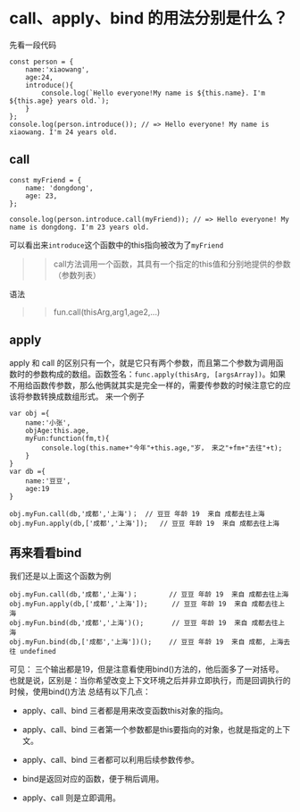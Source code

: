 # call、apply、bind 的用法分别是什么？
先看一段代码
```
const person = {
    name:'xiaowang',
    age:24,
    introduce(){
        console.log(`Hello everyone!My name is ${this.name}. I'm ${this.age} years old.`);
    }
};
console.log(person.introduce()); // => Hello everyone! My name is xiaowang. I'm 24 years old. 
```
## call
```
const myFriend = {
    name: 'dongdong',
    age: 23,
};
​
console.log(person.introduce.call(myFriend)); // => Hello everyone! My name is dongdong. I'm 23 years old. 
```
可以看出来`introduce`这个函数中的this指向被改为了`myFriend`  
>>call方法调用一个函数，其具有一个指定的this值和分别地提供的参数（参数列表）  

语法
>>fun.call(thisArg,arg1,age2,...)
## apply
apply 和 call 的区别只有一个，就是它只有两个参数，而且第二个参数为调用函数时的参数构成的数组。函数签名：`func.apply(thisArg, [argsArray])`。如果不用给函数传参数，那么他俩就其实是完全一样的，需要传参数的时候注意它的应该将参数转换成数组形式。
来一个例子
```
var obj ={
    name:'小张',
    objAge:this.age,
    myFun:function(fm,t){
        console.log(this.name+"今年"+this.age,"岁， 来之"+fm+"去往"+t);
    }
}
var db ={
    name:'豆豆',
    age:19
}
```
```
obj.myFun.call(db,'成都','上海')；　// 豆豆 年龄 19  来自 成都去往上海
obj.myFun.apply(db,['成都','上海']);   // 豆豆 年龄 19  来自 成都去往上海  
```
## 再来看看bind
我们还是以上面这个函数为例
```
obj.myFun.call(db,'成都','上海')；　　　　 // 豆豆 年龄 19  来自 成都去往上海
obj.myFun.apply(db,['成都','上海']);      // 豆豆 年龄 19  来自 成都去往上海  
obj.myFun.bind(db,'成都','上海')();       // 豆豆 年龄 19  来自 成都去往上海
obj.myFun.bind(db,['成都','上海'])();　　 // 豆豆 年龄 19  来自 成都, 上海去往 undefined
```
可见：
三个输出都是19，但是注意看使用bind()方法的，他后面多了一对括号。也就是说，区别是：当你希望改变上下文环境之后并非立即执行，而是回调执行的时候，使用bind()方法
总结有以下几点：
* apply、call、bind 三者都是用来改变函数this对象的指向。
* apply、call、bind 三者第一个参数都是this要指向的对象，也就是指定的上下文。
* apply、call、bind 三者都可以利用后续参数传参。

* bind是返回对应的函数，便于稍后调用。
* apply、call 则是立即调用。
  

